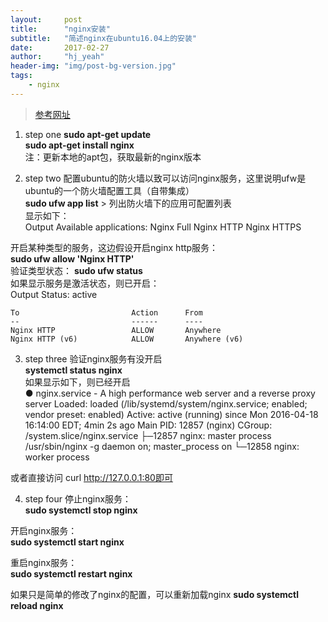 ```yaml
---
layout:     post
title:      "nginx安装"
subtitle:   "简述nginx在ubuntu16.04上的安装"
date:       2017-02-27
author:     "hj_yeah"
header-img: "img/post-bg-version.jpg"
tags:
    - nginx
---
```


> [参考网址](https://www.digitalocean.com/community/tutorials/how-to-install-nginx-on-ubuntu-16-04)  

1. step one
**sudo apt-get update**      
**sudo apt-get install nginx**       
注：更新本地的apt包，获取最新的nginx版本       

2. step two
配置ubuntu的防火墙以致可以访问nginx服务，这里说明ufw是ubuntu的一个防火墙配置工具（自带集成）     
**sudo ufw app list** > 列出防火墙下的应用可配置列表     
显示如下：      
	Output
	Available applications:
	  Nginx Full
	  Nginx HTTP
	  Nginx HTTPS

开启某种类型的服务，这边假设开启nginx http服务：     
**sudo ufw allow 'Nginx HTTP'**    
验证类型状态：
**sudo ufw status**      
如果显示服务是激活状态，则已开启：     
	Output
	Status: active
	
	To                         Action      From
	--                         ------      ----
	Nginx HTTP                 ALLOW       Anywhere                  
	Nginx HTTP (v6)            ALLOW       Anywhere (v6)     

3. step three
验证nginx服务有没开启     
**systemctl status nginx**    
如果显示如下，则已经开启      
	● nginx.service - A high performance web server and a reverse proxy server
	   Loaded: loaded (/lib/systemd/system/nginx.service; enabled; vendor preset: enabled)
	   Active: active (running) since Mon 2016-04-18 16:14:00 EDT; 4min 2s ago
	 Main PID: 12857 (nginx)
	   CGroup: /system.slice/nginx.service
	           ├─12857 nginx: master process /usr/sbin/nginx -g daemon on; master_process on
	           └─12858 nginx: worker process

或者直接访问 curl http://127.0.0.1:80即可     

4. step four
停止nginx服务：     
**sudo systemctl stop nginx**     

开启nginx服务：    
**sudo systemctl start nginx**    

重启nginx服务：     
**sudo systemctl restart nginx**     

如果只是简单的修改了nginx的配置，可以重新加载nginx
**sudo systemctl reload nginx**     


